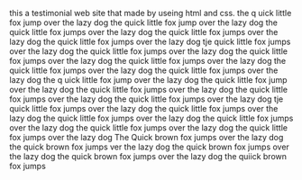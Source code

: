 this a testimonial web site that made by useing html and css.
the q uick little fox jump over the lazy dog 
the quick little fox jump over the lazy dog 
the quick little fox jumps over the lazy dog 
the quick little fox jumps over the lazy dog 
the quick little fox jumps over the lazy dog 
tje quick little fox jumps over the lazy dog
the quick little fox jumps over the lazy dog
the quick little fox jumps over the lazy dog
the quick little fox jumps over the lazy dog
the quick little fox jumps over the lazy dog
the quick little fox jumps over the lazy dog
the q uick little fox jump over the lazy dog 
the quick little fox jump over the lazy dog 
the quick little fox jumps over the lazy dog 
the quick little fox jumps over the lazy dog 
the quick little fox jumps over the lazy dog 
tje quick little fox jumps over the lazy dog
the quick little fox jumps over the lazy dog
the quick little fox jumps over the lazy dog
the quick little fox jumps over the lazy dog
the quick little fox jumps over the lazy dog
the quick little fox jumps over the lazy dog
The Quick brown fox jumps over the lazy dog
the quick brown fox jumps ver the lazy dog 
the quick brown fox jumps over the lazy dog 
the quick brown fox jumps over the lazy dog
the quiick brown fox jumps 
